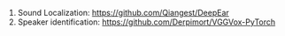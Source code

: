 1. Sound Localization: https://github.com/Qiangest/DeepEar
2. Speaker identification: https://github.com/Derpimort/VGGVox-PyTorch
